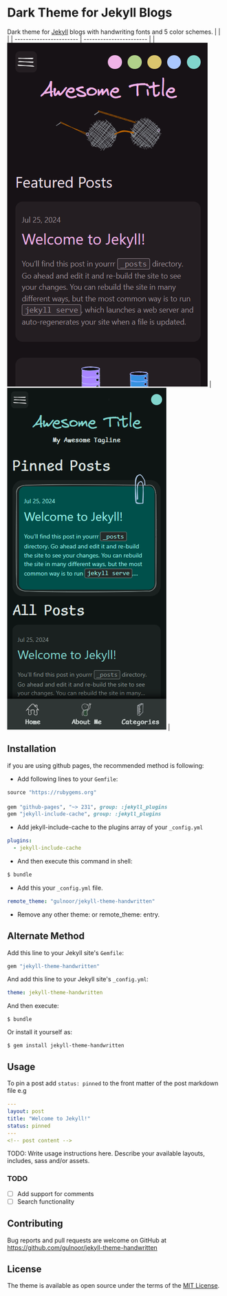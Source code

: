 # Dark Theme for Jekyll Blogs

Dark theme for [Jekyll](https://jekyllrb.com/) blogs with handwriting fonts and 5 color schemes.
| | |
| ----------------------- | ----------------------- |
| ![GitHub](/etc/ss1.png) | ![GitHub](/etc/ss2.png) |

## Installation

if you are using github pages, the recommended method is following:

- Add following lines to your `Gemfile`:

```ruby
source "https://rubygems.org"

gem "github-pages", "~> 231", group: :jekyll_plugins
gem "jekyll-include-cache", group: :jekyll_plugins
```

- Add jekyll-include-cache to the plugins array of your `_config.yml`

```yaml
plugins:
  - jekyll-include-cache
```

- And then execute this command in shell:

```bash
$ bundle
```

- Add this your `_config.yml` file.

```yml
remote_theme: "gulnoor/jekyll-theme-handwritten"
```

- Remove any other theme: or remote_theme: entry.

## Alternate Method

Add this line to your Jekyll site's `Gemfile`:

```ruby
gem "jekyll-theme-handwritten"
```

And add this line to your Jekyll site's `_config.yml`:

```yaml
theme: jekyll-theme-handwritten
```

And then execute:

    $ bundle

Or install it yourself as:

    $ gem install jekyll-theme-handwritten

## Usage

To pin a post add `status: pinned` to the front matter of the post markdown file e.g

```yaml
---
layout: post
title: "Welcome to Jekyll!"
status: pinned
---
<!-- post content -->
```

TODO: Write usage instructions here. Describe your available layouts, includes, sass and/or assets.

### TODO

- [ ] Add support for comments
- [ ] Search functionality

## Contributing

Bug reports and pull requests are welcome on GitHub at https://github.com/gulnoor/jekyll-theme-handwritten

## License

The theme is available as open source under the terms of the [MIT License](https://opensource.org/licenses/MIT).
